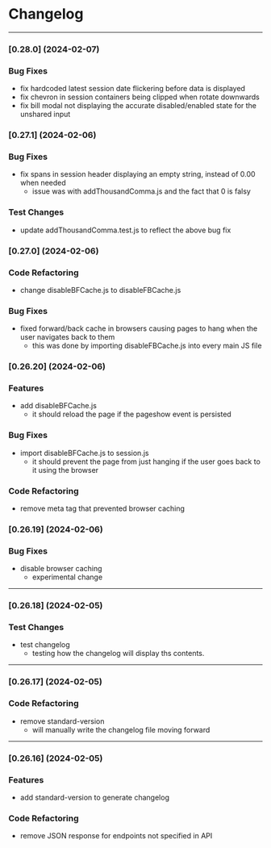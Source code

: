 # Changelog
---


### [0.28.0] (2024-02-07)


### Bug Fixes

* fix hardcoded latest session date flickering before data is displayed
* fix chevron in session containers being clipped when rotate downwards
* fix bill modal not displaying the accurate disabled/enabled state for the unshared input


### [0.27.1] (2024-02-06)


### Bug Fixes

* fix spans in session header displaying an empty string, instead of 0.00 when needed
  * issue was with addThousandComma.js and the fact that 0 is falsy


### Test Changes

* update addThousandComma.test.js to reflect the above bug fix



### [0.27.0] (2024-02-06)


### Code Refactoring

* change disableBFCache.js to disableFBCache.js


### Bug Fixes

* fixed forward/back cache in browsers causing pages to hang when the user navigates back to them
  * this was done by importing disableFBCache.js into every main JS file



### [0.26.20] (2024-02-06)


### Features

* add disableBFCache.js
  * it should reload the page if the pageshow event is persisted


### Bug Fixes

* import disableBFCache.js to session.js
  * it should prevent the page from just hanging if the user goes back to it using the browser


### Code Refactoring

* remove meta tag that prevented browser caching



### [0.26.19] (2024-02-06)


### Bug Fixes

* disable browser caching
  * experimental change


---


### [0.26.18] (2024-02-05)


### Test Changes

* test changelog
  * testing how the changelog will display ths contents.


---


### [0.26.17] (2024-02-05)


### Code Refactoring

* remove standard-version
  * will manually write the changelog file moving forward


---


### [0.26.16] (2024-02-05)


### Features

* add standard-version to generate changelog


### Code Refactoring

* remove JSON response for endpoints not specified in API
